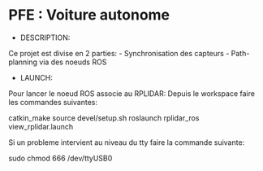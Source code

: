# PFE : Voiture autonome

* DESCRIPTION:

Ce projet est divise en 2 parties:
    - Synchronisation des capteurs
    - Path-planning via des noeuds ROS

* LAUNCH:

Pour lancer le noeud ROS associe au RPLIDAR:
Depuis le workspace faire les commandes suivantes:

catkin_make
source devel/setup.sh
roslaunch rplidar_ros view_rplidar.launch

Si un probleme intervient au niveau du tty faire la commande suivante:

sudo chmod 666 /dev/ttyUSB0
